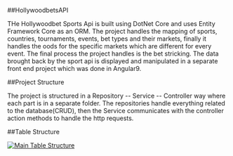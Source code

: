 ##HollywoodbetsAPI

THe Hollywoodbet Sports Api is built using DotNet Core and uses Entity Framework Core as an ORM. The project handles the mapping of sports, countries, tournaments, events, 
bet types and their markets, finally it handles the oods for the specific markets which are different for every event.  The final process the project handles is the bet stricking.
The data brought back by the sport api is displayed and manipulated in a separate front end project which was done in Angular9.

##Project Structure

The project is structured in a Repository -- Service -- Controller way where each part is in a separate folder. The repositories handle everything related to the
database(CRUD), then the Service communicates with the controller action methods to handle the http requests.

##Table Structure


[
![Main Table Structure](https://user-images.githubusercontent.com/49978441/88566357-2e310f80-d036-11ea-9be8-c3bd0e37e5f5.png)
](url)






